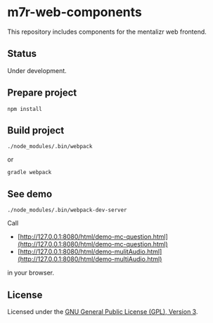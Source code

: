 # m7r-web-components

This repository includes components for the mentalizr web frontend.

## Status

Under development.

## Prepare project

    npm install
    
## Build project

    ./node_modules/.bin/webpack
    
or

    gradle webpack
    
## See demo

    ./node_modules/.bin/webpack-dev-server
    
Call 

* [http://127.0.0.1:8080/html/demo-mc-question.html](http://127.0.0.1:8080/html/demo-mc-question.html)
* [http://127.0.0.1:8080/html/demo-mulitAudio.html](http://127.0.0.1:8080/html/demo-multiAudio.html)

in your browser.

## License

Licensed under the [GNU General Public License (GPL), Version 3](https://www.gnu.org/licenses/gpl-3.0.html). 